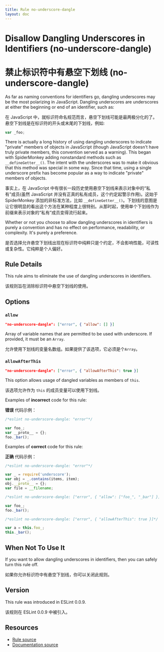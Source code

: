 ```yaml
---
title: Rule no-underscore-dangle
layout: doc
---
```

<!-- Note: No pull requests accepted for this file. See README.md in the root directory for details. -->

# Disallow Dangling Underscores in Identifiers (no-underscore-dangle)

# 禁止标识符中有悬空下划线 (no-underscore-dangle)

As far as naming conventions for identifiers go, dangling underscores may be the most polarizing in JavaScript. Dangling underscores are underscores at either the beginning or end of an identifier, such as:

在 JavaScript 中，就标识符命名规范而言，悬空下划线可能是最两极分化的了。悬空下划线是在标识符的开头或末尾的下划线，例如:

```js
var _foo;
```

There is actually a long history of using dangling underscores to indicate "private" members of objects in JavaScript (though JavaScript doesn't have truly private members, this convention served as a warning). This began with SpiderMonkey adding nonstandard methods such as `__defineGetter__()`. The intent with the underscores was to make it obvious that this method was special in some way. Since that time, using a single underscore prefix has become popular as a way to indicate "private" members of objects.

事实上，在 JavaScript 中有很长一段历史使用悬空下划线来表示对象中的“私有”成员(虽然 JavaScript 并没有正真的私有成员，这个约定起警示作用)。这始于 SpiderMonkey 添加的非标准方法，比如 `__defineGetter__()`。下划线的意图是让它很明显的看出这个方法在某种程度上很特别。从那时起，使用单个下划线作为前缀来表示对象的“私有”成员变得流行起来。

Whether or not you choose to allow dangling underscores in identifiers is purely a convention and has no effect on performance, readability, or complexity. It's purely a preference.

是否选择允许悬空下划线出现在标识符中纯粹只是个约定，不会影响性能，可读性或复杂性。它纯粹是个人偏好。

## Rule Details

This rule aims to eliminate the use of dangling underscores in identifiers.

该规则旨在消除标识符中悬空下划线的使用。

## Options

### `allow`

```json
"no-underscore-dangle": ["error", { "allow": [] }]
```

Array of variable names that are permitted to be used with underscore. If provided, it must be an `Array`.

允许使用下划线的变量名数组。如果提供了该选项，它必须是个`Array`。

### `allowAfterThis`

```json
"no-underscore-dangle": ["error", { "allowAfterThis": true }]
```

This option allows usage of dangled variables as members of `this`.

该选项允许作为 `this` 的成员变量可以使用下划线。

Examples of **incorrect** code for this rule:

**错误** 代码示例：

```js
/*eslint no-underscore-dangle: "error"*/

var foo_;
var __proto__ = {};
foo._bar();
```

Examples of **correct** code for this rule:

**正确** 代码示例：

```js
/*eslint no-underscore-dangle: "error"*/

var _ = require('underscore');
var obj = _.contains(items, item);
obj.__proto__ = {};
var file = __filename;
```


```js
/*eslint no-underscore-dangle: ["error", { "allow": ["foo_", "_bar"] }]*/

var foo_;
foo._bar();
```

```js
/*eslint no-underscore-dangle: ["error", { "allowAfterThis": true }]*/

var a = this.foo_;
this._bar();
```

## When Not To Use It

If you want to allow dangling underscores in identifiers, then you can safely turn this rule off.

如果你允许标识符中有悬空下划线，你可以关闭此规则。

## Version

This rule was introduced in ESLint 0.0.9.

该规则在 ESLint 0.0.9 中被引入。

## Resources

* [Rule source](https://github.com/eslint/eslint/tree/master/lib/rules/no-underscore-dangle.js)
* [Documentation source](https://github.com/eslint/eslint/tree/master/docs/rules/no-underscore-dangle.md)
